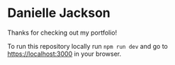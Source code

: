 # Danielle Jackson

Thanks for checking out my portfolio!

To run this repository locally run `npm run dev` and go to [https://localhost:3000](http://localhost:3000) in your browser.
